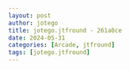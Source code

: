 ```yaml
---
layout: post
author: jotego
title: jotego.jtfround - 261a0ce
date: 2024-05-31
categories: [Arcade, jtfround]
tags: [jotego.jtfround]
---
```


